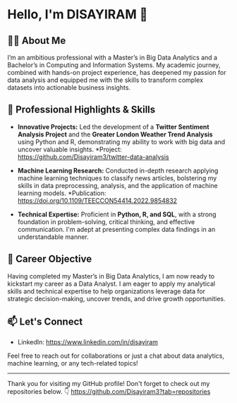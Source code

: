 # Hello, I'm DISAYIRAM 👋

## 👨‍💻 About Me

I’m an ambitious professional with a Master’s in Big Data Analytics and a Bachelor’s in Computing and Information Systems. My academic journey, combined with hands-on project experience, has deepened my passion for data analysis and equipped me with the skills to transform complex datasets into actionable business insights.
## 🌟 Professional Highlights & Skills

- **Innovative Projects:** Led the development of a **Twitter Sentiment Analysis Project** and the **Greater London Weather Trend Analysis** using Python and R, demonstrating my ability to work with big data and uncover valuable insights. *Project: https://github.com/Disayiram3/twitter-data-analysis

- **Machine Learning Research:** Conducted in-depth research applying machine learning techniques to classify news articles, bolstering my skills in data preprocessing, analysis, and the application of machine learning models. *Publication: https://doi.org/10.1109/TEECCON54414.2022.9854832

- **Technical Expertise:** Proficient in **Python, R, and SQL**, with a strong foundation in problem-solving, critical thinking, and effective communication. I'm adept at presenting complex data findings in an understandable manner.

## 🚀 Career Objective

Having completed my Master’s in Big Data Analytics, I am now ready to kickstart my career as a Data Analyst. I am eager to apply my analytical skills and technical expertise to help organizations leverage data for strategic decision-making, uncover trends, and drive growth opportunities.

## 📫 Let's Connect

- LinkedIn: https://www.linkedin.com/in/disayiram

Feel free to reach out for collaborations or just a chat about data analytics, machine learning, or any tech-related topics!

---

Thank you for visiting my GitHub profile! Don't forget to check out my repositories below. 👇
https://github.com/Disayiram3?tab=repositories
